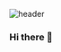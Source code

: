![header](https://capsule-render.vercel.app/api?type=soft&color=8629da&text=EAT%20PLAY%20LOVE%20!&fontColor=ffffff&fontSize=40&animation=twinkling)

### Hi there 👋

<!--
**eplssun/eplssun** is a ✨ _special_ ✨ repository because its `README.md` (this file) appears on your GitHub profile.

Here are some ideas to get you started:

- 🔭 I’m currently working on ...
- 🌱 I’m currently learning ...
- 👯 I’m looking to collaborate on ...
- 🤔 I’m looking for help with ...
- 💬 Ask me about ...
- 📫 How to reach me: ...
- 😄 Pronouns: ...
- ⚡ Fun fact: ...
-->
